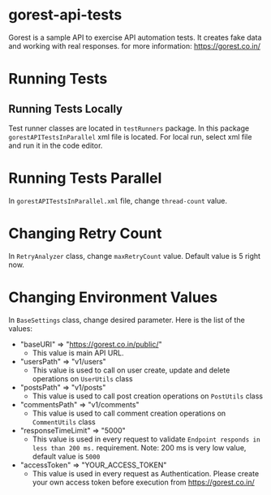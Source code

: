 # gorest-api-tests

Gorest is a sample API to exercise API automation tests. It creates fake data and working with real responses.
for more information: https://gorest.co.in/

# Running Tests

## Running Tests Locally
Test runner classes are located in `testRunners` package. In this package `gorestAPITestsInParallel` xml file is located. For local run, select xml file and run it in the code editor.

# Running Tests Parallel
In `gorestAPITestsInParallel.xml` file, change `thread-count` value.

# Changing Retry Count
In `RetryAnalyzer` class, change `maxRetryCount` value. Default value is 5 right now.

# Changing Environment Values
In `BaseSettings` class, change desired parameter. Here is the list of the values:

- "baseURI" => "https://gorest.co.in/public/"
    - This value is main API URL.
- "usersPath" => "v1/users"
    - This value is used to call on user create, update and delete operations on `UserUtils` class
- "postsPath" => "v1/posts" 
    - This value is used to call post creation operations on `PostUtils` class
- "commentsPath" => "v1/comments"
    - This value is used to call comment creation operations on `CommentUtils` class
- "responseTimeLimit" => "5000"
    - This value is used in every request to validate `Endpoint responds in less than 200 ms.` requirement. Note: 200 ms is very low value, default value is `5000`
- "accessToken" => "YOUR_ACCESS_TOKEN"
    - This value is used in every request as Authentication. Please create your own access token before execution from https://gorest.co.in/